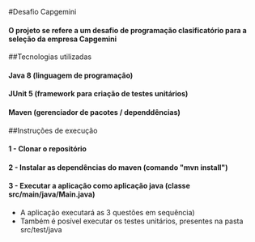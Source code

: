 #Desafio Capgemini

#### O projeto se refere a um desafio de programação clasificatório para a seleção da empresa Capgemini 


##Tecnologias utilizadas
#### Java 8 (linguagem de programação)
#### JUnit 5 (framework para criação de testes unitários)
#### Maven (gerenciador de pacotes / dependdências)

##Instruções de execução
#### 1 - Clonar o repositório
#### 2 - Instalar as dependências do maven (comando "mvn install")
#### 3 - Executar a aplicação como aplicação java (classe src/main/java/Main.java)
 - A aplicação executará as 3 questões em sequência)
 - Também é posível executar os testes unitários, presentes na pasta src/test/java 